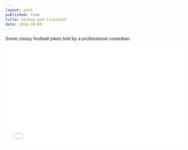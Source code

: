 ```yaml
---
layout: post
published: true
title: heskey-and-liverpool
date: 2014-10-09
---
```


Some classy football jokes told by a professional comedian. 

<iframe width="560" height="315" src="//www.youtube.com/embed/IzlO7jFJ514" frameborder="0" allowfullscreen></iframe>
